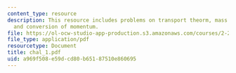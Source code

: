 ```yaml
---
content_type: resource
description: This resource includes problems on transport theorm, mass flow rates,
  and conversion of momentum.
file: https://ol-ocw-studio-app-production.s3.amazonaws.com/courses/2-20-marine-hydrodynamics-13-021-spring-2005/a969f508e59dcd80b65187510e860695_chal_1.pdf
file_type: application/pdf
resourcetype: Document
title: chal_1.pdf
uid: a969f508-e59d-cd80-b651-87510e860695
---
```

